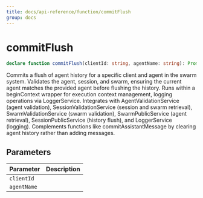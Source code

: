 ```yaml
---
title: docs/api-reference/function/commitFlush
group: docs
---
```


# commitFlush

```ts
declare function commitFlush(clientId: string, agentName: string): Promise<void>;
```

Commits a flush of agent history for a specific client and agent in the swarm system.
Validates the agent, session, and swarm, ensuring the current agent matches the provided agent before flushing the history.
Runs within a beginContext wrapper for execution context management, logging operations via LoggerService.
Integrates with AgentValidationService (agent validation), SessionValidationService (session and swarm retrieval),
SwarmValidationService (swarm validation), SwarmPublicService (agent retrieval), SessionPublicService (history flush),
and LoggerService (logging). Complements functions like commitAssistantMessage by clearing agent history rather than adding messages.

## Parameters

| Parameter | Description |
|-----------|-------------|
| `clientId` | |
| `agentName` | |
